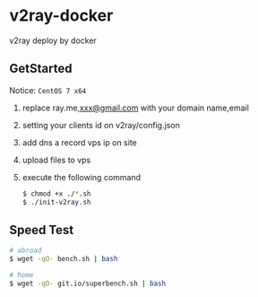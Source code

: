# v2ray-docker
v2ray deploy by docker

## GetStarted

Notice: `CentOS 7 x64`

1. replace ray.me,xxx@gmail.com with your domain name,email
2. setting your clients id on v2ray/config.json  
2. add dns a record vps ip on site
3. upload files to vps
4. execute the following command


	```bash
	$ chmod +x ./*.sh
	$ ./init-v2ray.sh
	```

## Speed Test 

```bash
# abroad
$ wget -qO- bench.sh | bash

# home
$ wget -qO- git.io/superbench.sh | bash
```
